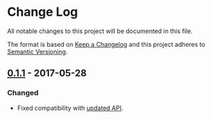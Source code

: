 # Change Log
All notable changes to this project will be documented in this file.

The format is based on [Keep a Changelog](http://keepachangelog.com/) and this project adheres to [Semantic Versioning](http://semver.org/).

## [0.1.1] - 2017-05-28
### Changed
- Fixed compatibility with [updated API](https://github.com/languagetool-org/languagetool/issues/712).

[0.1.1]: https://github.com/patronus-checker/languagetool-rs/compare/v0.1.0...v0.1.1

